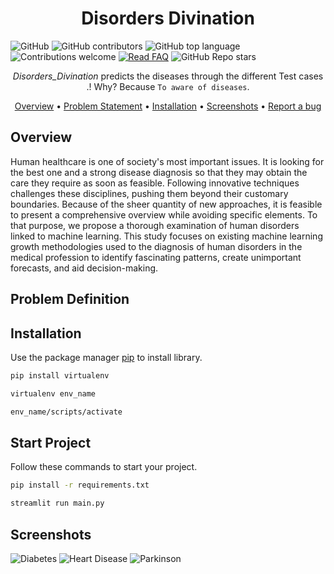 <div align="center">
  <h3 align="center">
    <h1><b> Disorders Divination </b></h1>

  </h3>
</div>

![GitHub](https://img.shields.io/github/license/Thilagavijayan/Disorders_Divination?style=flat-square&logo=github)
![GitHub contributors](https://img.shields.io/github/contributors/Thilagavijayan/Disorders_Divination?logo=github&style=flat-square)
![GitHub top language](https://img.shields.io/github/languages/top/Thilagavijayan/Disorders_Divination?style=flat-square)
![Contributions welcome](https://img.shields.io/badge/contributions-welcome-orange.svg)
[![Read FAQ](https://img.shields.io/badge/Ask%20Question-Read%20FAQ-000000)](https://www.newton.so/view?tags=nctp)
![GitHub Repo stars](https://img.shields.io/github/stars/Thilagavijayan/Disorders_Divination?style=social)


<div align="center">

*Disorders_Divination* predicts the diseases through the different Test cases .! 
  Why? Because `To aware of diseases`.
  
[Overview](https://github.com/Thilagavijayan/Disorders_Divination/edit/main/README.md) • 
[Problem Statement](https://github.com/Thilagavijayan/Disorders_Divination/edit/main/README.md) • 
[Installation](https://github.com/Thilagavijayan/Disorders_Divination/edit/main/README.md) • [Screenshots](https://github.com/Thilagavijayan/Disorders_Divination/edit/main/README.md) •
[Report a bug](https://github.com/)
</div>

## Overview  
Human healthcare is one of society's most important issues. It is looking for the best one and a strong disease diagnosis so that they may obtain the care they require as soon as feasible. Following innovative techniques challenges these disciplines, pushing them beyond their customary boundaries. Because of the sheer quantity of new approaches, it is feasible to present a comprehensive overview while avoiding specific elements. To that purpose, we propose a thorough examination of human disorders linked to machine learning. This study focuses on existing machine learning growth methodologies used to the diagnosis of human disorders in the medical profession to identify fascinating patterns, create unimportant forecasts, and aid decision-making.
 

## Problem Definition


## Installation

Use the package manager [pip](https://pip.pypa.io/en/stable/) to install library.

```bash
pip install virtualenv
```
```bash
virtualenv env_name
```
```bash
env_name/scripts/activate
```
## Start Project

Follow these commands to start your project.

```bash
pip install -r requirements.txt
```
```bash
streamlit run main.py
```

## Screenshots
![Diabetes](https://user-images.githubusercontent.com/106983063/230646105-d933a2bc-90e8-4b8d-a2f8-8d321ed9aaac.jpeg)
![Heart Disease](https://user-images.githubusercontent.com/106983063/230646114-bf0616c6-37a2-432a-b25d-74c9ed91759f.jpeg)
![Parkinson](https://user-images.githubusercontent.com/106983063/230646138-e076b6ac-083d-417f-b48d-1796cb35ee4d.jpeg)



